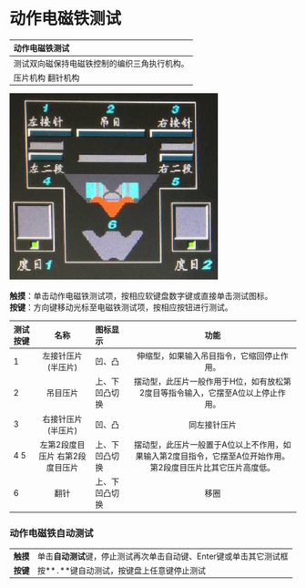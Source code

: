 # 动作电磁铁测试

| 动作电磁铁测试 |
| :--- |
| 测试双向磁保持电磁铁控制的编织三角执行机构。 |
| 压片机构 翻针机构 |

![](https://raw.githubusercontent.com/HQwangyun/HQ-image/master/%E5%8A%A8%E4%BD%9C%E6%B5%8B%E8%AF%95.png?ynotemdtimestamp=1565050351314)

**触摸**：单击动作电磁铁测试项，按相应软键盘数字键或直接单击测试图标。  
**按键**：方向键移动光标至电磁铁测试项，按相应按钮进行测试。

| 测试按键 | 名称 | 图标显示 | 功能 |
| :--- | :---: | :--- | :---: |
| 1 | 左接针压片\(半压片\) | 凹、凸 | 伸缩型，如果输入吊目指令，它缩回停止作用。 |
| 2 | 吊目压片 | 上、下凹凸切换 | 摆动型，此压片一般作用于H位，如有放松第2度目等指令输入，它摆至A位以上停止作用。 |
| 3 | 右接针压片\(半压片\) | 凹、凸 | 同左接针压片 |
| 4 5 | 左第2段度目压片 右第2段度目压片 | 上、下凹凸切换 | 摆动型，此压片一般置于A位以上不作用，如果输入第2度目指令，它摆至A位开始作用。 第2段度目压片比其它压片高度低。 |
| 6 | 翻针 | 上、下凹凸切换 | 移圈 |

### 动作电磁铁自动测试

|  |   |
| :--- | :--- |
| **触摸** | 单击**自动测试**键，停止测试再次单击自动键、Enter键或单击其它测试框 |
| **按键** | 按**`.`**键自动测试，按键盘上任意键停止测试 |

